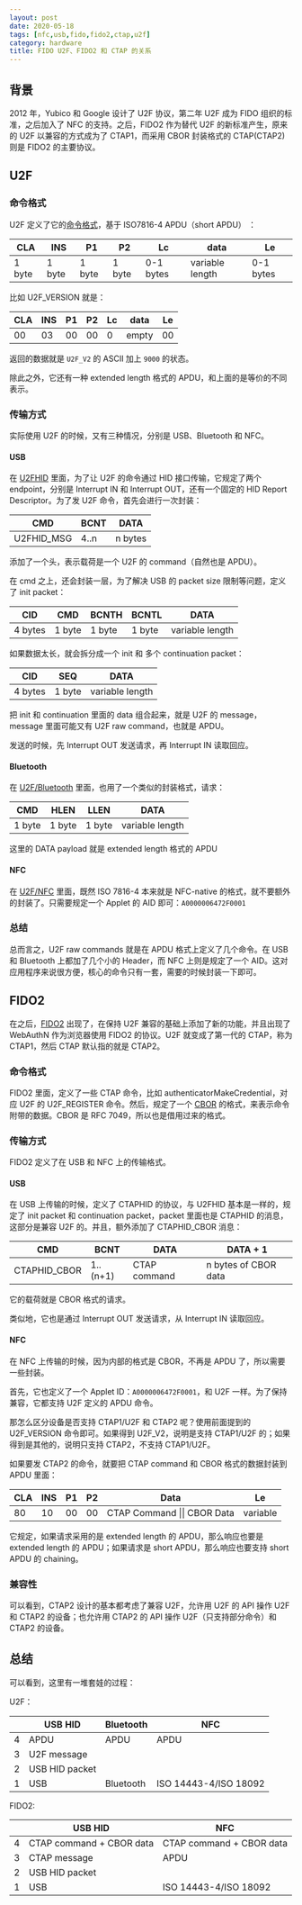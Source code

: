 ```yaml
---
layout: post
date: 2020-05-18
tags: [nfc,usb,fido,fido2,ctap,u2f]
category: hardware
title: FIDO U2F、FIDO2 和 CTAP 的关系
---
```


## 背景

2012 年，Yubico 和 Google 设计了 U2F 协议，第二年 U2F 成为 FIDO 组织的标准，之后加入了 NFC 的支持。之后，FIDO2 作为替代 U2F 的新标准产生，原来的 U2F 以兼容的方式成为了 CTAP1，而采用 CBOR 封装格式的 CTAP(CTAP2) 则是 FIDO2 的主要协议。

## U2F

### 命令格式

U2F 定义了它的[命令格式](https://fidoalliance.org/specs/fido-u2f-v1.2-ps-20170411/fido-u2f-raw-message-formats-v1.2-ps-20170411.pdf)，基于 ISO7816-4 APDU（short APDU） ：

| CLA    | INS    | P1     | P2     | Lc        | data            | Le        |
| ------ | ------ | ------ | ------ | --------- | --------------- | --------- |
| 1 byte | 1 byte | 1 byte | 1 byte | 0-1 bytes | variable length | 0-1 bytes |

比如 U2F_VERSION 就是：

| CLA  | INS  | P1   | P2   | Lc   | data  | Le   |
| ---- | ---- | ---- | ---- | ---- | ----- | ---- |
| 00   | 03   | 00   | 00   | 0    | empty | 00   |

返回的数据就是 `U2F_V2` 的 ASCII 加上 `9000` 的状态。

除此之外，它还有一种 extended length 格式的 APDU，和上面的是等价的不同表示。

### 传输方式

实际使用 U2F 的时候，又有三种情况，分别是 USB、Bluetooth 和 NFC。

#### USB

在 [U2FHID](https://fidoalliance.org/specs/fido-u2f-v1.2-ps-20170411/fido-u2f-hid-protocol-v1.2-ps-20170411.pdf) 里面，为了让 U2F 的命令通过 HID 接口传输，它规定了两个 endpoint，分别是 Interrupt IN 和 Interrupt OUT，还有一个固定的 HID Report Descriptor。为了发 U2F 命令，首先会进行一次封装：

| CMD        | BCNT | DATA    |
| ---------- | ---- | ------- |
| U2FHID_MSG | 4..n | n bytes |

添加了一个头，表示载荷是一个 U2F 的 command（自然也是 APDU）。

在 cmd 之上，还会封装一层，为了解决 USB 的 packet size 限制等问题，定义了 init packet：

| CID     | CMD    | BCNTH  | BCNTL  | DATA            |
| ------- | ------ | ------ | ------ | --------------- |
| 4 bytes | 1 byte | 1 byte | 1 byte | variable length |

如果数据太长，就会拆分成一个 init 和 多个 continuation packet：

| CID     | SEQ    | DATA            |
| ------- | ------ | --------------- |
| 4 bytes | 1 byte | variable length |

把 init 和 continuation 里面的 data 组合起来，就是 U2F 的 message，message 里面可能又有 U2F raw command，也就是 APDU。

发送的时候，先 Interrupt OUT 发送请求，再 Interrupt IN 读取回应。

#### Bluetooth

在 [U2F/Bluetooth](https://fidoalliance.org/specs/fido-u2f-v1.2-ps-20170411/fido-u2f-bt-protocol-v1.2-ps-20170411.pdf) 里面，也用了一个类似的封装格式，请求：

| CMD    | HLEN   | LLEN   | DATA            |
| ------ | ------ | ------ | --------------- |
| 1 byte | 1 byte | 1 byte | variable length |

这里的 DATA payload 就是 extended length 格式的 APDU

#### NFC

在 [U2F/NFC](https://fidoalliance.org/specs/fido-u2f-v1.2-ps-20170411/fido-u2f-nfc-protocol-v1.2-ps-20170411.pdf) 里面，既然 ISO 7816-4 本来就是 NFC-native 的格式，就不要额外的封装了。只需要规定一个 Applet 的 AID 即可：`A0000006472F0001`

### 总结

总而言之，U2F raw commands 就是在 APDU 格式上定义了几个命令。在 USB 和 Bluetooth 上都加了几个小的 Header，而 NFC 上则是规定了一个 AID。这对应用程序来说很方便，核心的命令只有一套，需要的时候封装一下即可。

## FIDO2

在之后，[FIDO2](https://fidoalliance.org/specs/fido-v2.0-rd-20170927/fido-client-to-authenticator-protocol-v2.0-rd-20170927.html#message-encoding) 出现了，在保持 U2F 兼容的基础上添加了新的功能，并且出现了 WebAuthN 作为浏览器使用 FIDO2 的协议。U2F 就变成了第一代的 CTAP，称为 CTAP1，然后 CTAP 默认指的就是 CTAP2。

### 命令格式

FIDO2 里面，定义了一些 CTAP 命令，比如 authenticatorMakeCredential，对应 U2F 的 U2F_REGISTER 命令。然后，规定了一个 [CBOR](https://tools.ietf.org/html/rfc7049) 的格式，来表示命令附带的数据。CBOR 是 RFC 7049，所以也是借用过来的格式。

### 传输方式

FIDO2 定义了在 USB 和 NFC 上的传输格式。

#### USB

在 USB 上传输的时候，定义了 CTAPHID 的协议，与 U2FHID 基本是一样的，规定了 init packet 和 continuation packet，packet 里面也是 CTAPHID 的消息，这部分是兼容 U2F 的。并且，额外添加了 CTAPHID_CBOR 消息：

| CMD          | BCNT     | DATA         | DATA + 1             |
| ------------ | -------- | ------------ | -------------------- |
| CTAPHID_CBOR | 1..(n+1) | CTAP command | n bytes of CBOR data |

它的载荷就是 CBOR 格式的请求。

类似地，它也是通过 Interrupt OUT 发送请求，从 Interrupt IN 读取回应。

#### NFC

在 NFC 上传输的时候，因为内部的格式是 CBOR，不再是 APDU 了，所以需要一些封装。

首先，它也定义了一个 Applet ID：`A0000006472F0001`，和 U2F 一样。为了保持兼容，它都支持 U2F 定义的 APDU 命令。

那怎么区分设备是否支持 CTAP1/U2F 和 CTAP2 呢？使用前面提到的 U2F_VERSION 命令即可。如果得到 U2F_V2，说明是支持 CTAP1/U2F 的；如果得到是其他的，说明只支持 CTAP2，不支持 CTAP1/U2F。

如果要发 CTAP2 的命令，就要把 CTAP command 和 CBOR 格式的数据封装到 APDU 里面：

| CLA  | INS  | P1   | P2   | Data                        | Le       |
| ---- | ---- | ---- | ---- | --------------------------- | -------- |
| 80   | 10   | 00   | 00   | CTAP Command \|\| CBOR Data | variable |

它规定，如果请求采用的是 extended length 的 APDU，那么响应也要是 extended length 的 APDU；如果请求是 short APDU，那么响应也要支持 short APDU 的 chaining。

### 兼容性

可以看到，CTAP2 设计的基本都考虑了兼容 U2F，允许用 U2F 的 API 操作 U2F 和 CTAP2 的设备；也允许用 CTAP2 的 API 操作 U2F（只支持部分命令）和  CTAP2 的设备。

## 总结

可以看到，这里有一堆套娃的过程：

U2F：

|      | USB HID        | Bluetooth | NFC                   |
| ---- | -------------- | --------- | --------------------- |
| 4    | APDU           | APDU      | APDU                  |
| 3    | U2F message    |           |                       |
| 2    | USB HID packet |           |                       |
| 1    | USB            | Bluetooth | ISO 14443-4/ISO 18092 |

FIDO2:

|      | USB HID                  | NFC                      |
| ---- | ------------------------ | ------------------------ |
| 4    | CTAP command + CBOR data | CTAP command + CBOR data |
| 3    | CTAP message             | APDU                     |
| 2    | USB HID packet           |                          |
| 1    | USB                      | ISO 14443-4/ISO 18092    |

